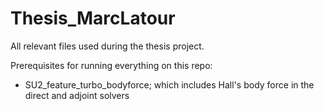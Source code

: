 # Thesis_MarcLatour
All relevant files used during the thesis project. 

Prerequisites for running everything on this repo:
- SU2_feature_turbo_bodyforce; which includes Hall's body force in the direct and adjoint solvers

